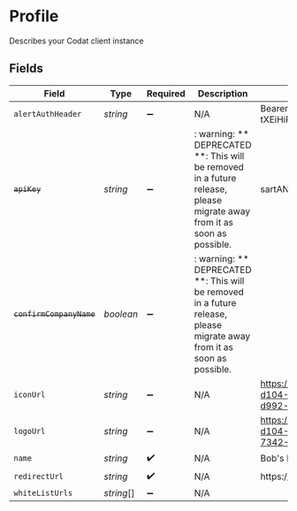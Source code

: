 # Profile

Describes your Codat client instance


## Fields

| Field                                                                                                                   | Type                                                                                                                    | Required                                                                                                                | Description                                                                                                             | Example                                                                                                                 |
| ----------------------------------------------------------------------------------------------------------------------- | ----------------------------------------------------------------------------------------------------------------------- | ----------------------------------------------------------------------------------------------------------------------- | ----------------------------------------------------------------------------------------------------------------------- | ----------------------------------------------------------------------------------------------------------------------- |
| `alertAuthHeader`                                                                                                       | *string*                                                                                                                | :heavy_minus_sign:                                                                                                      | N/A                                                                                                                     | Bearer tXEiHiRK7XCtI8TNHbpGs1LI1pumdb4Cl1QIo7B2                                                                         |
| ~~`apiKey`~~                                                                                                            | *string*                                                                                                                | :heavy_minus_sign:                                                                                                      | : warning: ** DEPRECATED **: This will be removed in a future release, please migrate away from it as soon as possible. | sartANTjHAkLdbyDfaynoTQb7pkmj6hXHmnQKMrB                                                                                |
| ~~`confirmCompanyName`~~                                                                                                | *boolean*                                                                                                               | :heavy_minus_sign:                                                                                                      | : warning: ** DEPRECATED **: This will be removed in a future release, please migrate away from it as soon as possible. |                                                                                                                         |
| `iconUrl`                                                                                                               | *string*                                                                                                                | :heavy_minus_sign:                                                                                                      | N/A                                                                                                                     | https://client-images.codat.io/icon/042399f5-d104-4f38-9ce8-cac3524f4e88_3f5623af-d992-4c22-bc08-e58c520a8526.ico       |
| `logoUrl`                                                                                                               | *string*                                                                                                                | :heavy_minus_sign:                                                                                                      | N/A                                                                                                                     | https://client-images.codat.io/logo/042399f5-d104-4f38-9ce8-cac3524f4e88_5806cb1f-7342-4c0e-a0a8-99bfbc47b0ff.png       |
| `name`                                                                                                                  | *string*                                                                                                                | :heavy_check_mark:                                                                                                      | N/A                                                                                                                     | Bob's Burgers                                                                                                           |
| `redirectUrl`                                                                                                           | *string*                                                                                                                | :heavy_check_mark:                                                                                                      | N/A                                                                                                                     | https://bobs-burgers.{countrySuffix}/{companyId}                                                                        |
| `whiteListUrls`                                                                                                         | *string*[]                                                                                                              | :heavy_minus_sign:                                                                                                      | N/A                                                                                                                     |                                                                                                                         |